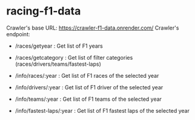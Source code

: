 ﻿# racing-f1-data

Crawler's base URL: https://crawler-f1-data.onrender.com/
Crawler's endpoint:
+ /races/getyear            : Get list of F1 years
+ /races/getcategory        : Get list of filter categories (races/drivers/teams/fastest-laps)
 
+ /info/races/:year         : Get list of F1 races of the selected year
+ /info/drivers/:year       : Get list of F1 driver of the selected year
+ /info/teams/:year         : Get list of F1 teams of the selected year
+ /info/fastest-laps/:year  : Get list of F1 fastest laps of the selected year
